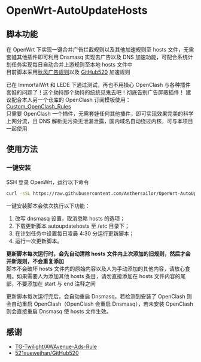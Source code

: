 # OpenWrt-AutoUpdateHosts  

## 脚本功能
在 OpenWrt 下实现一键合并广告拦截规则以及其他加速规则至 hosts 文件，无需套娃其他插件即可利用 Dnsmasq 实现去广告以及 DNS 加速功能，可配合系统计划任务实现每日自动合并上游规则至本地 hosts 文件中    
目前脚本采用[秋风广告规则](https://github.com/TG-Twilight/AWAvenue-Ads-Rule)以及 [GitHub520](https://github.com/521xueweihan/GitHub520) 加速规则  

已在 ImmortalWrt 和 LEDE 下通过测试，再也不用操心 OpenClash 与各种插件套娃的问题了！这个劫持那个劫持的统统见鬼去吧！彻底告别广告屏蔽插件！
建议配合本人另一个仓库的 OpenClash 订阅模板使用：  
[Custom_OpenClash_Rules](https://github.com/Aethersailor/Custom_OpenClash_Rules)  
只需要 OpenClash 一个插件，无需套娃任何其他插件，即可实现效果完美的科学上网分流，且 DNS 解析无污染无泄漏泄露，国内域名自动绕过内核，可与本项目一起使用 

## 使用方法  
### 一键安装  
SSH 登录 OpenWrt，运行以下命令  
```bash
curl -sSL https://raw.githubusercontent.com/Aethersailor/OpenWrt-AutoUpdateHosts/main/install.sh | sh
```
一键安装脚本会依次执行以下功能：  
1. 改写 dnsmasq 设置，取消忽略 hosts 的选项；  
2. 下载更新脚本 autoupdatehosts 至 /etc 目录下；  
3. 在计划任务中设置每日凌晨 4:30 分运行更新脚本；  
4. 运行一次更新脚本。  

**更新脚本每次运行时，会先自动清除 hosts 文件内上次添加的旧规则，然后才会并新规则，不会重复添加**  
脚本不会破坏 hosts 文件内的原始内容以及人为手动添加的其他内容，请放心食用。如果需要人为添加其他 hosts 条目，请勿直接添加在 hosts 文件内容的尾部，不要添加在 start 与 end 注释之间  

更新脚本每次运行完后，会自动重启 Dnsmasq，若检测到安装了 OpenClash 则会自动重启 OpenClash（OpenClash 会重启 Dnsmasq），若未安装 OpenClash 则会直接重启 Dnsmasq 使 hosts 文件生效。  

## 感谢  
- [TG-Twilight/AWAvenue-Ads-Rule](https://github.com/TG-Twilight/AWAvenue-Ads-Rule)  
- [521xueweihan/GitHub520](https://github.com/521xueweihan/GitHub520)  
